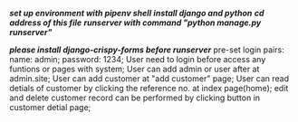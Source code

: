 ***set up environment with pipenv shell***
***install django and python***
***cd address of this file***
***runserver with command "python manage.py runserver"***

***please install django-crispy-forms before runserver***
pre-set login pairs:
  name: admin;
  password: 1234;
User need to login before access any funtions or pages with system;
User can add admin or user after at admin.site;
User can add customer at "add customer" page;
User can read detials of customer by clicking the reference no. at index page(home);
edit and delete customer record can be performed by clicking button in customer detial page;
